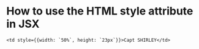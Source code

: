 # How to use the HTML style attribute in JSX

```
<td style={{width: `50%`, height: `23px`}}>Capt SHIRLEY</td>
```

